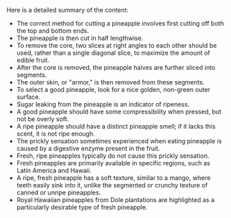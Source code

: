 Here is a detailed summary of the content:

*   The correct method for cutting a pineapple involves first cutting off both the top and bottom ends.
*   The pineapple is then cut in half lengthwise.
*   To remove the core, two slices at right angles to each other should be used, rather than a single diagonal slice, to maximize the amount of edible fruit.
*   After the core is removed, the pineapple halves are further sliced into segments.
*   The outer skin, or "armor," is then removed from these segments.
*   To select a good pineapple, look for a nice golden, non-green outer surface.
*   Sugar leaking from the pineapple is an indicator of ripeness.
*   A good pineapple should have some compressibility when pressed, but not be overly soft.
*   A ripe pineapple should have a distinct pineapple smell; if it lacks this scent, it is not ripe enough.
*   The prickly sensation sometimes experienced when eating pineapple is caused by a digestive enzyme present in the fruit.
*   Fresh, ripe pineapples typically do not cause this prickly sensation.
*   Fresh pineapples are primarily available in specific regions, such as Latin America and Hawaii.
*   A ripe, fresh pineapple has a soft texture, similar to a mango, where teeth easily sink into it, unlike the segmented or crunchy texture of canned or unripe pineapples.
*   Royal Hawaiian pineapples from Dole plantations are highlighted as a particularly desirable type of fresh pineapple.